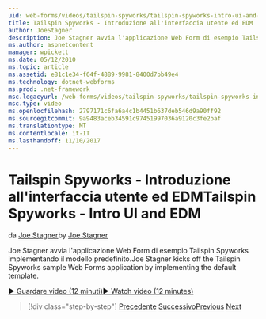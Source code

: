 ```yaml
---
uid: web-forms/videos/tailspin-spyworks/tailspin-spyworks-intro-ui-and-edm
title: Tailspin Spyworks - Introduzione all'interfaccia utente ed EDM | Documenti Microsoft
author: JoeStagner
description: Joe Stagner avvia l'applicazione Web Form di esempio Tailspin Spyworks implementando il modello predefinito.
ms.author: aspnetcontent
manager: wpickett
ms.date: 05/12/2010
ms.topic: article
ms.assetid: e81c1e34-f64f-4889-9981-8400d7bb49e4
ms.technology: dotnet-webforms
ms.prod: .net-framework
msc.legacyurl: /web-forms/videos/tailspin-spyworks/tailspin-spyworks-intro-ui-and-edm
msc.type: video
ms.openlocfilehash: 2797171c6fa6a4c1b4451b637deb546d9a90ff92
ms.sourcegitcommit: 9a9483aceb34591c97451997036a9120c3fe2baf
ms.translationtype: MT
ms.contentlocale: it-IT
ms.lasthandoff: 11/10/2017
---
```

<a name="tailspin-spyworks---intro-ui-and-edm"></a><span data-ttu-id="75b0d-103">Tailspin Spyworks - Introduzione all'interfaccia utente ed EDM</span><span class="sxs-lookup"><span data-stu-id="75b0d-103">Tailspin Spyworks - Intro UI and EDM</span></span>
====================
<span data-ttu-id="75b0d-104">da [Joe Stagner](https://github.com/JoeStagner)</span><span class="sxs-lookup"><span data-stu-id="75b0d-104">by [Joe Stagner](https://github.com/JoeStagner)</span></span>

<span data-ttu-id="75b0d-105">Joe Stagner avvia l'applicazione Web Form di esempio Tailspin Spyworks implementando il modello predefinito.</span><span class="sxs-lookup"><span data-stu-id="75b0d-105">Joe Stagner kicks off the Tailspin Spyworks sample Web Forms application by implementing the default template.</span></span>

[<span data-ttu-id="75b0d-106">&#9654; Guardare video (12 minuti)</span><span class="sxs-lookup"><span data-stu-id="75b0d-106">&#9654; Watch video (12 minutes)</span></span>](https://channel9.msdn.com/Blogs/ASP-NET-Site-Videos/tailspin-spyworks-intro-ui-and-edm)

>[!div class="step-by-step"]
<span data-ttu-id="75b0d-107">[Precedente](tailspin-spyworks-implementing-and-using-the-also-purchased-control.md)
[Successivo](tailspin-spyworks-directory-organization.md)</span><span class="sxs-lookup"><span data-stu-id="75b0d-107">[Previous](tailspin-spyworks-implementing-and-using-the-also-purchased-control.md)
[Next](tailspin-spyworks-directory-organization.md)</span></span>
